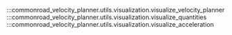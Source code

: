 :::commonroad_velocity_planner.utils.visualization.visualize_velocity_planner
:::commonroad_velocity_planner.utils.visualization.visualize_quantities
:::commonroad_velocity_planner.utils.visualization.visualize_acceleration
